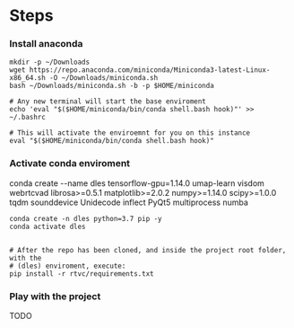 # Steps

### Install anaconda

```
mkdir -p ~/Downloads
wget https://repo.anaconda.com/miniconda/Miniconda3-latest-Linux-x86_64.sh -O ~/Downloads/miniconda.sh
bash ~/Downloads/miniconda.sh -b -p $HOME/miniconda

# Any new terminal will start the base enviroment
echo 'eval "$($HOME/miniconda/bin/conda shell.bash hook)"' >> ~/.bashrc

# This will activate the enviroemnt for you on this instance
eval "$($HOME/miniconda/bin/conda shell.bash hook)"
```

### Activate conda enviroment

conda create --name dles tensorflow-gpu=1.14.0 umap-learn visdom webrtcvad librosa>=0.5.1 matplotlib>=2.0.2 numpy>=1.14.0 scipy>=1.0.0 tqdm sounddevice Unidecode inflect PyQt5 multiprocess numba

```
conda create -n dles python=3.7 pip -y
conda activate dles


# After the repo has been cloned, and inside the project root folder, with the
# (dles) enviroment, execute:
pip install -r rtvc/requirements.txt

```

### Play with the project

TODO
